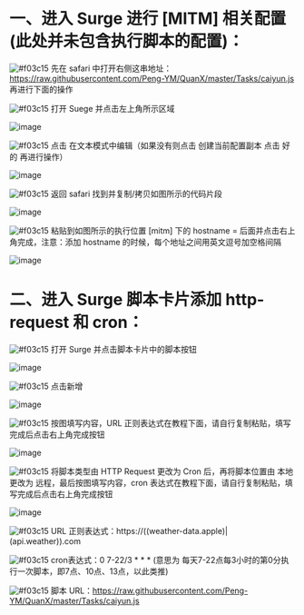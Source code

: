 # 一、进入 Surge 进行 [MITM] 相关配置(此处并未包含执行脚本的配置)：

![#f03c15](https://placehold.it/15/f03c15/000000?text=+) 先在 safari 中打开右侧这串地址：https://raw.githubusercontent.com/Peng-YM/QuanX/master/Tasks/caiyun.js 再进行下面的操作

![#f03c15](https://placehold.it/15/f03c15/000000?text=+) 打开 Suege 并点击左上角所示区域

![image](https://raw.githubusercontent.com/chiupam/tutorial-image/master/Surge/peizhi.jpg)

![#f03c15](https://placehold.it/15/f03c15/000000?text=+) 点击 在文本模式中编辑（如果没有则点击 创建当前配置副本 点击 好的 再进行操作）

![image](https://raw.githubusercontent.com/chiupam/tutorial-image/master/Surge/bianji.jpg)

![#f03c15](https://placehold.it/15/f03c15/000000?text=+) 返回 safari 找到并复制/拷贝如图所示的代码片段

![image](https://raw.githubusercontent.com/chiupam/tutorial-image/master/Surge/caiyun_hostname.jpg)

![#f03c15](https://placehold.it/15/f03c15/000000?text=+) 粘贴到如图所示的执行位置 [mitm] 下的 hostname = 后面并点击右上角完成，注意：添加 hostname 的时候，每个地址之间用英文逗号加空格间隔

![image](https://raw.githubusercontent.com/chiupam/tutorial-image/master/Surge/hostname.jpg)

# 二、进入 Surge 脚本卡片添加 http-request 和 cron： 

![#f03c15](https://placehold.it/15/f03c15/000000?text=+) 打开 Surge 并点击脚本卡片中的脚本按钮

![image](https://raw.githubusercontent.com/chiupam/tutorial-image/master/Surge/Script_local.jpg)

![#f03c15](https://placehold.it/15/f03c15/000000?text=+) 点击新增

![image](https://raw.githubusercontent.com/chiupam/tutorial-image/master/Surge/Script_new.jpg)

![#f03c15](https://placehold.it/15/f03c15/000000?text=+) 按图填写内容，URL 正则表达式在教程下面，请自行复制粘贴，填写完成后点击右上角完成按钮

![image](https://raw.githubusercontent.com/chiupam/tutorial-image/master/Surge/caiyun_request.jpg)

![#f03c15](https://placehold.it/15/f03c15/000000?text=+) 将脚本类型由 HTTP Request 更改为 Cron 后，再将脚本位置由 本地 更改为 远程，最后按图填写内容，cron 表达式在教程下面，请自行复制粘贴，填写完成后点击右上角完成按钮

![image](https://raw.githubusercontent.com/chiupam/tutorial-image/master/Surge/caiyun_cron.jpg)

![#f03c15](https://placehold.it/15/f03c15/000000?text=+) URL 正则表达式：https:\/\/((weather-data\.apple)|(api.weather))\.com

![#f03c15](https://placehold.it/15/f03c15/000000?text=+) cron表达式：0 7-22/3 * * * (意思为 每天7-22点每3小时的第0分执行一次脚本，即7点、10点、13点，以此类推)

![#f03c15](https://placehold.it/15/f03c15/000000?text=+) 脚本 URL：https://raw.githubusercontent.com/Peng-YM/QuanX/master/Tasks/caiyun.js 
